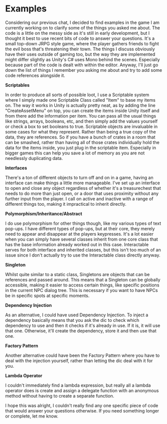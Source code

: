 # Examples

Considering our previous chat, I decided to find examples in the game I am currently working on to clarify some of the things you asked me about. The code is a little on the messy side as it's still in early development, but I thought it best to use recent bits of code to answer your questions. It's a small top-down JRPG style game, where the player gathers friends to fight the evil boss that's threatening their town. The things I discuss obviously have their uses outside of gaming too, but the way they are implemented might differ slightly as Unity's C# uses Mono behind the scenes. Especially because part of the code is dealt with within the editor. Anyway, I'll just go down the list of things I remember you asking me about and try to add some code references alongside it.



**Scriptables**

In order to produce all sorts of possible loot, I use a Scriptable system where I simply made one Scriptable Class called "Item" to base my items on. The way it works in Unity is actually pretty neat, as by adding the line "CreateAssetMenu" on top, you can create the items inside Unity itself and from there add the information per item. You can pass all the usual things like strings, arrays, booleans, etc, and then simply add the values yourself or check a box to set booleans to true. Scriptable objects are invaluable in some cases for what they represent. Rather than being a true copy of the data, they are references. So if you have a bunch of crates in a room that can be smashed, rather than having all of those crates individually hold the data for the items inside, you just plug in the scriptable item. Especially in bigger games this can help you save a lot of memory as you are not needlessly duplicating data.



**Interfaces**

There's a ton of different objects to turn off and on in a game, having an interface can make things a little more manageable. I've set up an interface to open and close any object regardless of whether it's a treasurechest that needs to do more than just open, or a door that uses proximity without any further input from the player. I call on active and inactive with a range of different things too, making it impractical to inherit directly. 



**Polymorphism/Inheritance/Abstract**

I do use polymorphism for other things though, like my various types of text pop-ups. I have different types of pop-ups, but at their core, they merely need to appear and disappear at the players keypresses. It's a lot easier when you can simply have several classes inherit from one core class that has the base information already worked out in this case. Interactable serves for both interface and inherited classes, but this isn't too much of an issue since I don't actually try to use the Interactable class directly anyway. 



**Singleton**

Whilst quite similar to a static class, Singletons are objects that can be references and passed around. This means that a Singleton can be globally accessible, making it easier to access certain things, like specific positions in the current NPC dialog tree. This is necessary if you want to have NPCs be in specific spots at specific moments. 



**Dependency Injection**

As an alternative, I could have used Dependency Injection. To inject a dependency basically means that you ask the dic to check which dependency to use and then it checks if it's already in use. If it is, it will use that one. Otherwise, it'll create the dependency, store it and then use that one. 



**Factory Pattern**

Another alternative could have been the Factory Pattern where you have to deal with the injection yourself, rather than letting the dic deal with it for you.



**Lambda Operator**

I couldn't immediately find a lambda expression, but really all a lambda operator does is create and assign a delegate function with an anonymous method without having to create a separate function.



I hope this was alright, I couldn't really find any one specific piece of code that would answer your questions otherwise. If you need something longer or complete, let me know.

